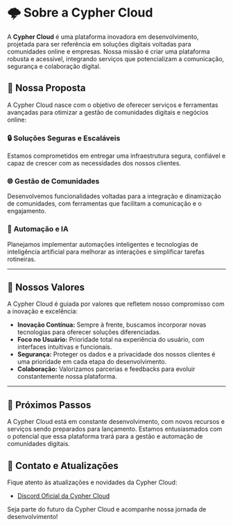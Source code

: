 # 🌩️ Sobre a Cypher Cloud  

A **Cypher Cloud** é uma plataforma inovadora em desenvolvimento, projetada para ser referência em soluções digitais voltadas para comunidades online e empresas. Nossa missão é criar uma plataforma robusta e acessível, integrando serviços que potencializam a comunicação, segurança e colaboração digital.  

## 🚀 Nossa Proposta  

A Cypher Cloud nasce com o objetivo de oferecer serviços e ferramentas avançadas para otimizar a gestão de comunidades digitais e negócios online:  

### 🔒 **Soluções Seguras e Escaláveis**  
Estamos comprometidos em entregar uma infraestrutura segura, confiável e capaz de crescer com as necessidades dos nossos clientes.  

### 🌐 **Gestão de Comunidades**  
Desenvolvemos funcionalidades voltadas para a integração e dinamização de comunidades, com ferramentas que facilitam a comunicação e o engajamento.  

### 💬 **Automação e IA**  
Planejamos implementar automações inteligentes e tecnologias de inteligência artificial para melhorar as interações e simplificar tarefas rotineiras.  

---

## 🌟 Nossos Valores  

A Cypher Cloud é guiada por valores que refletem nosso compromisso com a inovação e excelência:  

- **Inovação Contínua:** Sempre à frente, buscamos incorporar novas tecnologias para oferecer soluções diferenciadas.  
- **Foco no Usuário:** Prioridade total na experiência do usuário, com interfaces intuitivas e funcionais.  
- **Segurança:** Proteger os dados e a privacidade dos nossos clientes é uma prioridade em cada etapa do desenvolvimento.  
- **Colaboração:** Valorizamos parcerias e feedbacks para evoluir constantemente nossa plataforma.  

---

## 📅 Próximos Passos  

A Cypher Cloud está em constante desenvolvimento, com novos recursos e serviços sendo preparados para lançamento. Estamos entusiasmados com o potencial que essa plataforma trará para a gestão e automação de comunidades digitais.  

## 🔗 Contato e Atualizações  

Fique atento às atualizações e novidades da Cypher Cloud:  

- [Discord Oficial da Cypher Cloud](https://discord.gg/YpsFzkWQzG)  

Seja parte do futuro da Cypher Cloud e acompanhe nossa jornada de desenvolvimento! 
